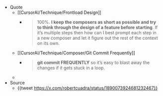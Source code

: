 - Quote
	- [[CursorAI/Technique/Frontload Design]]
		- > 100%. **I keep the composers as short as possible and try to think through the design of a feature before starting**. If it’s multiple steps then how can I best prompt each step in a new composer and let it figure out the rest of the context on its own.
	- [[CursorAI/Technique/Composer/Git Commit Frequently]]
		- > **git commit FREQUENTLY** so it’s easy to blast away the changes if it gets stuck in a loop.
	- [](https://x.com/robertcuadra/status/1890073924681232467)
- Source
	- {{tweet https://x.com/robertcuadra/status/1890073924681232467}}